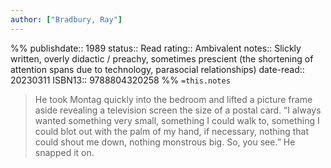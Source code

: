 ```yaml
---
author: ["Bradbury, Ray"]
---
```

%%
publishdate:: 1989
status:: Read
rating:: Ambivalent
notes:: Slickly written, overly didactic / preachy, sometimes prescient (the shortening of attention spans due to technology, parasocial relationships)
date-read::  20230311
ISBN13:: 9788804320258
%%
`=this.notes`

 > He took Montag quickly into the bedroom and lifted a picture frame aside revealing a television screen the size of a postal card. “I always wanted something very small, something I could walk to, something I could blot out with the palm of my hand, if necessary, nothing that could shout me down, nothing monstrous big. So, you see.” He snapped it on.
  